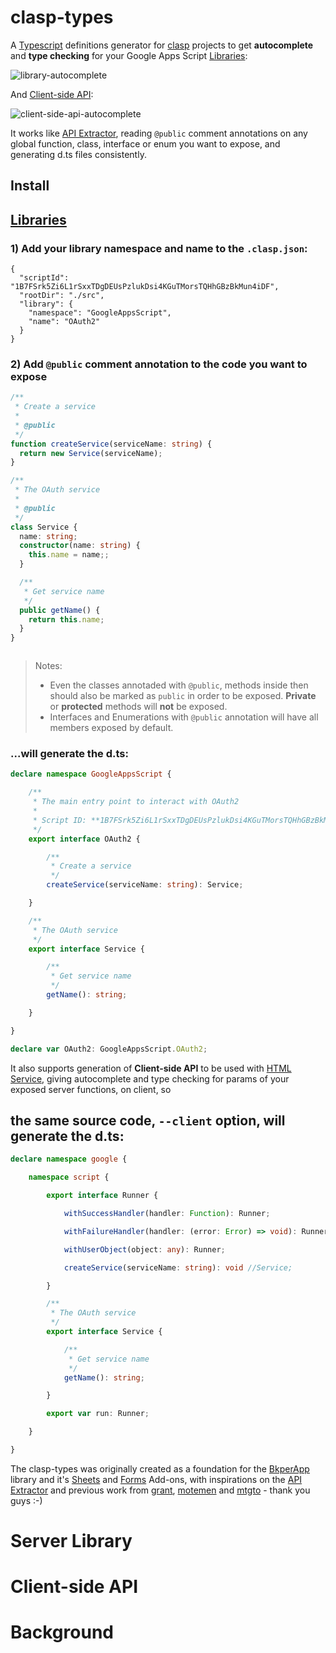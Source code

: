 [BkperApp]: https://github.com/bkper/bkper-app
[API Extractor]: https://api-extractor.com/
[grant]: https://github.com/grant/google-apps-script-dts
[motemen]: https://github.com/motemen/dts-google-apps-script
[mtgto]: https://github.com/mtgto/dts-google-apps-script-advanced
[Sheets]: https://chrome.google.com/webstore/detail/bkper-sheets/cgjnibofbefehaeeadeomaffglgfpkfl?hl=en
[Forms]: https://chrome.google.com/webstore/detail/bkper-forms/hfhnjepoehncolldclpdddgccibbpeda
[HTML Service]: https://developers.google.com/apps-script/reference/html/
[Libraries]: https://developers.google.com/apps-script/guides/libraries
[library]: https://developers.google.com/apps-script/guides/libraries
[Client-side API]: https://developers.google.com/apps-script/guides/html/reference/run
[clasp]: https://github.com/google/clasp
[Typescript]: https://github.com/google/clasp/blob/master/docs/typescript.md

# clasp-types

A [Typescript] definitions generator for [clasp] projects to get **autocomplete** and **type checking** for your Google Apps Script [Libraries]:

![library-autocomplete](https://raw.githubusercontent.com/maelcaldas/clasp-types/master/imgs/library-autocomplete.png)

And [Client-side API]:

![client-side-api-autocomplete](https://raw.githubusercontent.com/maelcaldas/clasp-types/master/imgs/client-side-api-autocomplete.png)


It works like [API Extractor], reading ```@public``` comment annotations on any global function, class, interface or enum you want to expose, and generating d.ts files consistently.

## Install

## [Libraries]

### 1) Add your library **namespace** and **name** to the ```.clasp.json```:
```
{
  "scriptId": "1B7FSrk5Zi6L1rSxxTDgDEUsPzlukDsi4KGuTMorsTQHhGBzBkMun4iDF",
  "rootDir": "./src",
  "library": {
    "namespace": "GoogleAppsScript",
    "name": "OAuth2"
  }
}
```

### 2) Add ```@public``` comment annotation to the code you want to expose

```ts
/**
 * Create a service
 * 
 * @public
 */
function createService(serviceName: string) {
  return new Service(serviceName);
}

/**
 * The OAuth service
 * 
 * @public
 */
class Service {
  name: string;
  constructor(name: string) {
    this.name = name;;
  }

  /**
   * Get service name
   */
  public getName() {
    return this.name;
  }
}



```

> Notes: 
> - Even the classes annotaded with ```@public```, methods inside then should also be marked as ```public``` in order to be exposed. **Private** or **protected** methods will **not** be exposed. 
> - Interfaces and Enumerations with ```@public``` annotation will have all members exposed by default.



### ...will generate the d.ts:

```ts
declare namespace GoogleAppsScript {

    /**
     * The main entry point to interact with OAuth2
     *
     * Script ID: **1B7FSrk5Zi6L1rSxxTDgDEUsPzlukDsi4KGuTMorsTQHhGBzBkMun4iDF**
     */
    export interface OAuth2 {

        /**
         * Create a service
         */
        createService(serviceName: string): Service;

    }

    /**
     * The OAuth service
     */
    export interface Service {

        /**
         * Get service name
         */
        getName(): string;

    }

}

declare var OAuth2: GoogleAppsScript.OAuth2;
```

It also supports generation of **Client-side API** to be used with [HTML Service], giving autocomplete and type checking for params of your exposed server functions, on client, so

## the same source code, ```--client``` option, will generate the d.ts:

```ts
declare namespace google {

    namespace script {

        export interface Runner {

            withSuccessHandler(handler: Function): Runner;

            withFailureHandler(handler: (error: Error) => void): Runner;

            withUserObject(object: any): Runner;

            createService(serviceName: string): void //Service;

        }

        /**
         * The OAuth service
         */
        export interface Service {

            /**
             * Get service name
             */
            getName(): string;

        }

        export var run: Runner;

    }

}

```


The clasp-types was originally created as a foundation for the [BkperApp] library and it's [Sheets] and [Forms] Add-ons, with inspirations on the [API Extractor] and previous work from [grant], [motemen] and [mtgto] - thank you guys :-)


# Server Library

# Client-side API

# Background